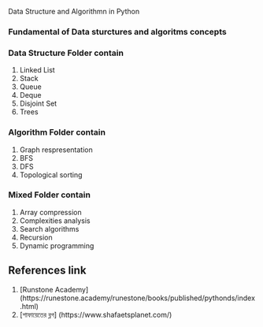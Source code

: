 Data Structure and Algorithmn in Python

<h3>Fundamental of Data sturctures and algoritms concepts</h3>


<h3>Data Structure Folder contain</h3>

<ol>
<li>Linked List</li>
<li>Stack</li>
<li>Queue</li>
<li>Deque</li>
<li>Disjoint Set</li>
<li>Trees</li>
</ol>

<h3>Algorithm Folder contain</h3>
<ol>
 <li>Graph respresentation</li>
 <li>BFS</li>
 <li>DFS</li>
 <li>Topological sorting</li>
</ol>

<h3>Mixed Folder contain</h3>

<ol>
<li>Array compression</li>
<li>Complexities analysis</li>
<li>Search algorithms</li>
<li>Recursion</li>
<li>Dynamic programming</li>
</ol>
<h2> References link </h2>
<ol>
<li> [Runstone Academy] (https://runestone.academy/runestone/books/published/pythonds/index.html) </li>
<li> [শাফায়েতের ব্লগ] (https://www.shafaetsplanet.com/) </li>
</ol>
